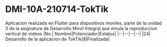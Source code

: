 # DMI-10A-210714-TokTik
Aplicacion realizada en Flutter para dispositivos moviles, parte de la unidad 3 de la asignatura de Desarrollo Movil Integral que emula la reproduccion vertical de videos
|No.| Nombre|Potenciador|Estatus|
|--|--|--|--|
|24| Desarrollo de la aplicacion de TokTik|8|Finalizada|
